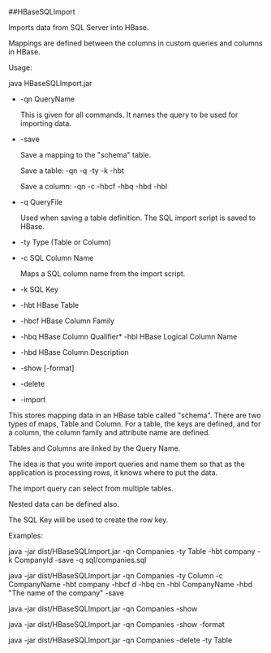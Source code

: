 ##HBaseSQLImport

Imports data from SQL Server into HBase.

Mappings are defined between the columns in custom queries and columns in HBase.

Usage:

java HBaseSQLImport.jar
*	-qn	QueryName
	
	This is given for all commands.  It names the query to be used for importing data.

*	-save

	Save a mapping to the "schema" table.
	

	Save a table: -qn -q -ty -k -hbt
	
	Save a column: -qn -c -hbcf -hbq -hbd -hbl
		
*	-q	QueryFile

	Used when saving a table definition.  The SQL import script is saved to HBase.

*	-ty	Type (Table or Column)

*	-c	SQL Column Name

	Maps a SQL column name from the import script.
	
*	-k	SQL Key
*	-hbt	HBase Table
*	-hbcf	HBase Column Family
*	-hbq	HBase Column Qualifier*	-hbl	HBase Logical Column Name
*	-hbd	HBase Column Description
*	-show [-format]
*	-delete
*	-import

This stores mapping data in an HBase table called "schema".  There are two types of maps, Table and Column.  For a table, the keys are defined, and for a column, the column family and attribute name are defined.

Tables and Columns are linked by the Query Name.

The idea is that you write import queries and name them so that as the application is processing rows, it knows where to put the data.

The import query can select from multiple tables.

Nested data can be defined also.

The SQL Key will be used to create the row key.

Examples:

java -jar dist/HBaseSQLImport.jar -qn Companies -ty Table -hbt company -k CompanyId -save -q sql/companies.sql 

java -jar dist/HBaseSQLImport.jar -qn Companies -ty Column -c CompanyName -hbt company -hbcf d -hbq cn -hbl CompanyName -hbd "The name of the company" -save

java -jar dist/HBaseSQLImport.jar -qn Companies -show

java -jar dist/HBaseSQLImport.jar -qn Companies -show -format

java -jar dist/HBaseSQLImport.jar -qn Companies -delete -ty Table



